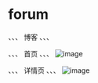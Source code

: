 # forum
、、、
博客
、、、

、、、
首页
、、、
![image](https://github.com/liuchao1996/forum/blob/master/src/main/resources/static/img/%E9%A6%96%E9%A1%B5.jpg)

、、、
详情页
、、、
![image](https://github.com/liuchao1996/forum/blob/master/src/main/resources/static/img/%E8%AF%A6%E6%83%85.jpg)
